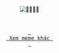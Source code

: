 <div align="center">
  <div style="border-radius: 12px; max-width: 80%; max-height: 60vh; overflow: hidden;">
    <img src="https://api.phimtat.vn/api/random-meme/?memehaykoban" alt="🤣😂🤣😂"\>
  </div>

&nbsp;

[<kbd> <br> Xem meme khác <br> </kbd>](https://github.com/soctrungkien/Meme)
</div>
